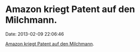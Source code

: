 Amazon kriegt Patent auf den Milchmann.
=======================================

Date: 2013-02-09 22:06:46

[Amazon kriegt Patent auf den
Milchmann](https://plus.google.com/104716271353648708358/posts/Q7xrJaMru93).
